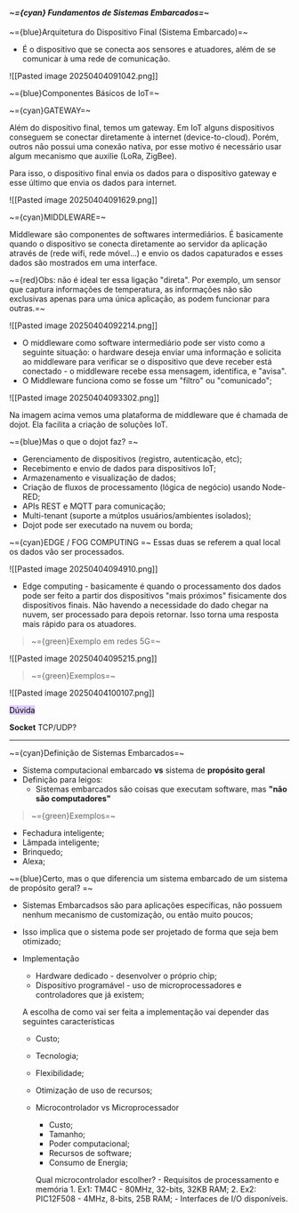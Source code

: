 
####                                                 *~={cyan} Fundamentos de Sistemas Embarcados=~*

~={blue}Arquitetura do Dispositivo Final (Sistema Embarcado)=~

-  É o dispositivo que se conecta aos sensores e atuadores, além de se comunicar à uma rede de comunicação.

![[Pasted image 20250404091042.png]]

~={blue}Componentes Básicos de IoT=~

~={cyan}GATEWAY=~

Além do dispositivo final, temos um gateway. Em IoT alguns dispositivos conseguem se conectar diretamente à internet (device-to-cloud). Porém, outros não possui uma conexão nativa, por esse motivo é necessário usar algum mecanismo que auxilie (LoRa, ZigBee).

Para isso, o dispositivo final envia os dados para o dispositivo gateway e esse último que envia os dados para internet.

![[Pasted image 20250404091629.png]]

~={cyan}MIDDLEWARE=~

Middleware são componentes de softwares intermediários. É basicamente quando o dispositivo se conecta diretamente ao servidor da aplicação através de (rede wifi, rede móvel...) e envio os dados capaturados e esses dados são mostrados em uma interface. 

~={red}Obs: não é ideal ter essa ligação "direta". Por exemplo, um sensor que captura informações de temperatura, as informações não são exclusivas apenas para uma única aplicação, as podem funcionar para outras.=~

![[Pasted image 20250404092214.png]]

-  O middleware como software intermediário pode ser visto como a seguinte situação: o hardware deseja enviar uma informação e solicita ao middleware para verificar se o dispositivo que deve receber está conectado - o middleware recebe essa mensagem, identifica, e "avisa". 
-  O Middleware funciona como se fosse um "filtro" ou "comunicado";

![[Pasted image 20250404093302.png]]

Na imagem acima vemos uma plataforma de middleware que é chamada de dojot. Ela facilita a criação de soluções IoT.

~={blue}Mas o que o dojot faz?
=~
-  Gerenciamento de dispositivos (registro, autenticação, etc);
-  Recebimento e envio de dados para dispositivos IoT;
-  Armazenamento e visualização de dados;
-  Criação de fluxos de processamento (lógica de negócio) usando Node-RED;
-  APIs REST e MQTT para comunicação;
-  Multi-tenant (suporte a mútplos usuários/ambientes isolados);
-  Dojot pode ser executado na nuvem ou borda;


~={cyan}EDGE / FOG COMPUTING
=~
Essas duas se referem a qual local os dados vão ser processados.

![[Pasted image 20250404094910.png]]

-  Edge computing - basicamente é quando o processamento dos dados pode ser feito a partir dos dispositivos "mais próximos" fisicamente dos dispositivos finais. Não havendo a necessidade do dado chegar na nuvem, ser processado para depois retornar. Isso torna uma resposta mais rápido para os atuadores.

> ~={green}Exemplo em redes 5G=~

![[Pasted image 20250404095215.png]]

> ~={green}Exemplos=~

![[Pasted image 20250404100107.png]]

<mark style="background: #D2B3FFA6;">Dúvida</mark>

**Socket** TCP/UDP? 

---

~={cyan}Definição de Sistemas Embarcados=~

-  Sistema computacional embarcado **vs** sistema de **propósito geral**
-  Definição para leigos:
	-  Sistemas embarcados são coisas que executam software, mas **"não são computadores"**

> ~={green}Exemplos=~

-  Fechadura inteligente;
-  Lâmpada inteligente;
-  Brinquedo;
-  Alexa;

~={blue}Certo, mas o que diferencia um sistema embarcado de um sistema de propósito geral?
=~
-  Sistemas Embarcadsos são para aplicações específicas, não possuem nenhum mecanismo de customização, ou então muito poucos;

- Isso implica que o sistema pode ser projetado de forma que seja bem otimizado;

-  Implementação
	-  Hardware dedicado - desenvolver o próprio chip;
	-  Dispositivo programável - uso de microprocessadores e controladores que já existem;

	A escolha de como vai ser feita a implementação vai depender das seguintes características
	-  Custo;
	-  Tecnologia;
	-  Flexibilidade;
	-  Otimização de uso de recursos;

	-  Microcontrolador vs Microprocessador
		-  Custo;
		-  Tamanho;
		-  Poder computacional;
		-  Recursos de software;
		-  Consumo de Energia;
	
		Qual microcontrolador escolher?
			-  Requisitos de processamento e memória
				1. Ex1: TM4C - 80MHz, 32-bits, 32KB RAM;
				2. Ex2: PIC12F508 - 4MHz, 8-bits, 25B RAM;
			- Interfaces de I/O disponíveis.



























































































































